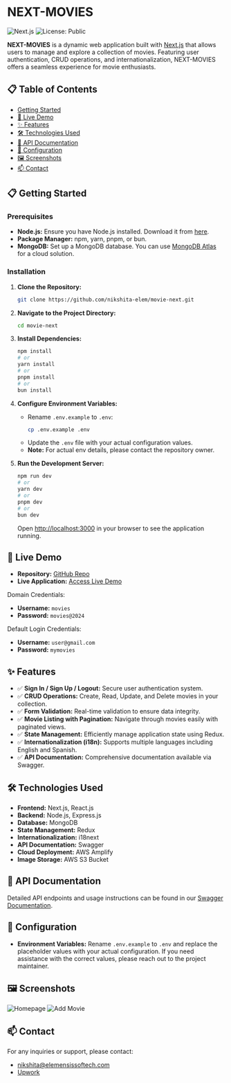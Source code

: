 # NEXT-MOVIES

![Next.js](https://img.shields.io/badge/Next.js-15.0.1-blue.svg)
![License: Public](https://img.shields.io/badge/License-Public-brightgreen.svg)

**NEXT-MOVIES** is a dynamic web application built with [Next.js](https://nextjs.org) that allows users to manage and explore a collection of movies. Featuring user authentication, CRUD operations, and internationalization, NEXT-MOVIES offers a seamless experience for movie enthusiasts.

## 📋 Table of Contents

- [Getting Started](#getting-started)
- [🚀 Live Demo](#-live-demo)
- [✨ Features](#-features)
- [🛠️ Technologies Used](#️-technologies-used)
- [📄 API Documentation](#-api-documentation)
- [🔧 Configuration](#-configuration)
- [🖼️ Screenshots](#-screenshots)
- [📫 Contact](#-contact)

## 📋 Getting Started

### Prerequisites

- **Node.js:** Ensure you have Node.js installed. Download it from [here](https://nodejs.org/).
- **Package Manager:** npm, yarn, pnpm, or bun.
- **MongoDB:** Set up a MongoDB database. You can use [MongoDB Atlas](https://www.mongodb.com/cloud/atlas) for a cloud solution.

### Installation

1. **Clone the Repository:**
   ```bash
   git clone https://github.com/nikshita-elem/movie-next.git
   ```

2. **Navigate to the Project Directory:**
   ```bash
   cd movie-next
   ```

3. **Install Dependencies:**
   ```bash
   npm install
   # or
   yarn install
   # or
   pnpm install
   # or
   bun install
   ```

4. **Configure Environment Variables:**
   - Rename `.env.example` to `.env`:
     ```bash
     cp .env.example .env
     ```
   - Update the `.env` file with your actual configuration values.
   - **Note:** For actual env details, please contact the repository owner.


5. **Run the Development Server:**
   ```bash
   npm run dev
   # or
   yarn dev
   # or
   pnpm dev
   # or
   bun dev
   ```
   Open [http://localhost:3000](http://localhost:3000) in your browser to see the application running.

## 🚀 Live Demo

- **Repository:** [GitHub Repo](https://github.com/nikshita-elem/movie-next)
- **Live Application:** [Access Live Demo](https://main.d26xp8fwnikeye.amplifyapp.com/)

Domain Credentials:
 - **Username:** `movies`
  - **Password:** `movies@2024`

Default Login Credentials: 
  - **Username:** `user@gmail.com`
  - **Password:** `mymovies`

## ✨ Features

- ✅ **Sign In / Sign Up / Logout:** Secure user authentication system.
- ✅ **CRUD Operations:** Create, Read, Update, and Delete movies in your collection.
- ✅ **Form Validation:** Real-time validation to ensure data integrity.
- ✅ **Movie Listing with Pagination:** Navigate through movies easily with paginated views.
- ✅ **State Management:** Efficiently manage application state using Redux.
- ✅ **Internationalization (i18n):** Supports multiple languages including English and Spanish.
- ✅ **API Documentation:** Comprehensive documentation available via Swagger.

## 🛠️ Technologies Used

- **Frontend:** Next.js, React.js
- **Backend:** Node.js, Express.js
- **Database:** MongoDB
- **State Management:** Redux
- **Internationalization:** i18next
- **API Documentation:** Swagger
- **Cloud Deployment:** AWS Amplify
- **Image Storage:** AWS S3 Bucket

## 📄 API Documentation

Detailed API endpoints and usage instructions can be found in our [Swagger Documentation](https://main.d26xp8fwnikeye.amplifyapp.com/api-doc).

## 🔧 Configuration

- **Environment Variables:** Rename `.env.example` to `.env` and replace the placeholder values with your actual configuration. If you need assistance with the correct values, please reach out to the project maintainer.

## 🖼️ Screenshots

![Homepage](https://movies-image.s3.ap-south-1.amazonaws.com/uploads/1732097887908_Screenshot%202024-11-20%20at%203.33.23%E2%80%AFPM.png)
![Add Movie](https://movies-image.s3.ap-south-1.amazonaws.com/uploads/1732098042282_Screenshot%20from%202024-11-20%2015-50-26.png)

## 📫 Contact

For any inquiries or support, please contact:

- [nikshita@elemensissoftech.com](mailto:nikshita@elemensissoftech.com)
- [Upwork](https://www.upwork.com/freelancers/~01ddd3c811eb950818?viewMode=1)